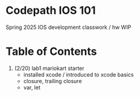 # Codepath IOS 101

Spring 2025 IOS development classwork / hw
WIP

# Table of Contents

1. (2/20) lab1 mariokart starter
   - installed xcode / introduced to xcode basics
   - closure, trailing closure
   - var, let
